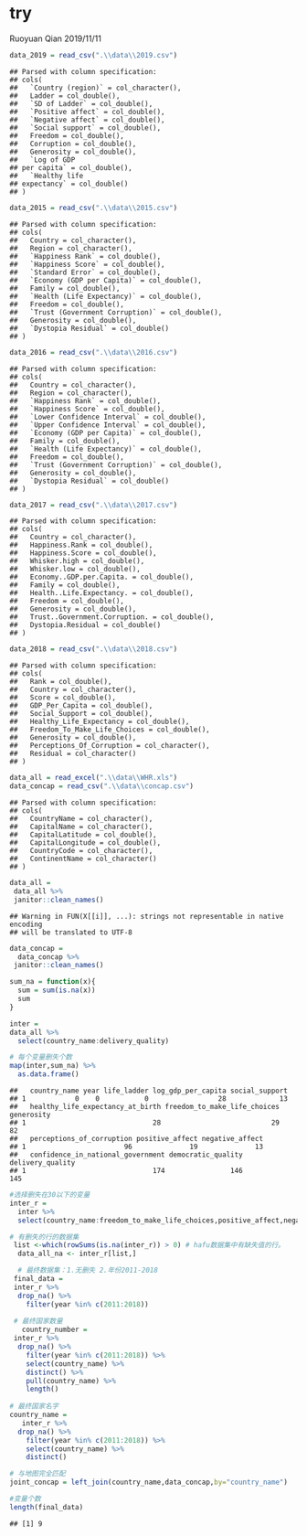 try
================
Ruoyuan Qian
2019/11/11

``` r
data_2019 = read_csv(".\\data\\2019.csv")
```

    ## Parsed with column specification:
    ## cols(
    ##   `Country (region)` = col_character(),
    ##   Ladder = col_double(),
    ##   `SD of Ladder` = col_double(),
    ##   `Positive affect` = col_double(),
    ##   `Negative affect` = col_double(),
    ##   `Social support` = col_double(),
    ##   Freedom = col_double(),
    ##   Corruption = col_double(),
    ##   Generosity = col_double(),
    ##   `Log of GDP
    ## per capita` = col_double(),
    ##   `Healthy life
    ## expectancy` = col_double()
    ## )

``` r
data_2015 = read_csv(".\\data\\2015.csv")
```

    ## Parsed with column specification:
    ## cols(
    ##   Country = col_character(),
    ##   Region = col_character(),
    ##   `Happiness Rank` = col_double(),
    ##   `Happiness Score` = col_double(),
    ##   `Standard Error` = col_double(),
    ##   `Economy (GDP per Capita)` = col_double(),
    ##   Family = col_double(),
    ##   `Health (Life Expectancy)` = col_double(),
    ##   Freedom = col_double(),
    ##   `Trust (Government Corruption)` = col_double(),
    ##   Generosity = col_double(),
    ##   `Dystopia Residual` = col_double()
    ## )

``` r
data_2016 = read_csv(".\\data\\2016.csv")
```

    ## Parsed with column specification:
    ## cols(
    ##   Country = col_character(),
    ##   Region = col_character(),
    ##   `Happiness Rank` = col_double(),
    ##   `Happiness Score` = col_double(),
    ##   `Lower Confidence Interval` = col_double(),
    ##   `Upper Confidence Interval` = col_double(),
    ##   `Economy (GDP per Capita)` = col_double(),
    ##   Family = col_double(),
    ##   `Health (Life Expectancy)` = col_double(),
    ##   Freedom = col_double(),
    ##   `Trust (Government Corruption)` = col_double(),
    ##   Generosity = col_double(),
    ##   `Dystopia Residual` = col_double()
    ## )

``` r
data_2017 = read_csv(".\\data\\2017.csv")
```

    ## Parsed with column specification:
    ## cols(
    ##   Country = col_character(),
    ##   Happiness.Rank = col_double(),
    ##   Happiness.Score = col_double(),
    ##   Whisker.high = col_double(),
    ##   Whisker.low = col_double(),
    ##   Economy..GDP.per.Capita. = col_double(),
    ##   Family = col_double(),
    ##   Health..Life.Expectancy. = col_double(),
    ##   Freedom = col_double(),
    ##   Generosity = col_double(),
    ##   Trust..Government.Corruption. = col_double(),
    ##   Dystopia.Residual = col_double()
    ## )

``` r
data_2018 = read_csv(".\\data\\2018.csv")
```

    ## Parsed with column specification:
    ## cols(
    ##   Rank = col_double(),
    ##   Country = col_character(),
    ##   Score = col_double(),
    ##   GDP_Per_Capita = col_double(),
    ##   Social_Support = col_double(),
    ##   Healthy_Life_Expectancy = col_double(),
    ##   Freedom_To_Make_Life_Choices = col_double(),
    ##   Generosity = col_double(),
    ##   Perceptions_Of_Corruption = col_character(),
    ##   Residual = col_character()
    ## )

``` r
data_all = read_excel(".\\data\\WHR.xls")
data_concap = read_csv(".\\data\\concap.csv")
```

    ## Parsed with column specification:
    ## cols(
    ##   CountryName = col_character(),
    ##   CapitalName = col_character(),
    ##   CapitalLatitude = col_double(),
    ##   CapitalLongitude = col_double(),
    ##   CountryCode = col_character(),
    ##   ContinentName = col_character()
    ## )

``` r
data_all = 
 data_all %>% 
 janitor::clean_names() 
```

    ## Warning in FUN(X[[i]], ...): strings not representable in native encoding
    ## will be translated to UTF-8

``` r
data_concap = 
  data_concap %>% 
 janitor::clean_names() 

sum_na = function(x){
  sum = sum(is.na(x))
  sum
}

inter = 
data_all %>% 
  select(country_name:delivery_quality) 

# 每个变量删失个数
map(inter,sum_na) %>% 
  as.data.frame()  
```

    ##   country_name year life_ladder log_gdp_per_capita social_support
    ## 1            0    0           0                 28             13
    ##   healthy_life_expectancy_at_birth freedom_to_make_life_choices generosity
    ## 1                               28                           29         82
    ##   perceptions_of_corruption positive_affect negative_affect
    ## 1                        96              19              13
    ##   confidence_in_national_government democratic_quality delivery_quality
    ## 1                               174                146              145

``` r
#选择删失在30以下的变量
inter_r = 
  inter %>% 
  select(country_name:freedom_to_make_life_choices,positive_affect,negative_affect)
```

``` r
# 有删失的行的数据集
 list <-which(rowSums(is.na(inter_r)) > 0) # hafu数据集中有缺失值的行。
  data_all_na <- inter_r[list,]

  # 最终数据集：1.无删失 2.年份2011-2018
 final_data = 
 inter_r %>% 
  drop_na() %>% 
    filter(year %in% c(2011:2018))
  
 # 最终国家数量
   country_number =
 inter_r %>% 
  drop_na() %>% 
    filter(year %in% c(2011:2018)) %>% 
    select(country_name) %>% 
    distinct() %>% 
    pull(country_name) %>% 
    length()
   
# 最终国家名字  
country_name = 
   inter_r %>% 
  drop_na() %>% 
    filter(year %in% c(2011:2018)) %>% 
    select(country_name) %>% 
    distinct()

# 与地图完全匹配
joint_concap = left_join(country_name,data_concap,by="country_name")

#变量个数
length(final_data)
```

    ## [1] 9
